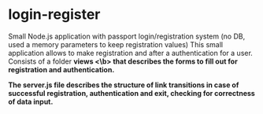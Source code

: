 # login-register
Small Node.js application with passport login/registration system (no DB, used a memory parameters to keep registration values)
This small application allows to make registration and after a authentication for a user. Consists of a folder <b> views <\b> that describes the forms to fill out for registration and authentication.


  The <b>server.js</b> file describes the structure of link transitions in case of successful registration, authentication and exit, checking for correctness of data input.
